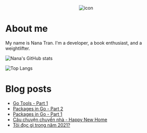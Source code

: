 <p align="center">
 <img width="auto" src="https://res.cloudinary.com/japananh/image/upload/v1638180125/Group_1_3_izpqlw.png" align="center" alt="icon" />
</p>

# About me

My name is Nana Tran. I'm a developer, a book enthusiast, and a weightlifter.

![Nana's GitHub stats](https://github-readme-stats.vercel.app/api?username=japananh&theme=buefy&show_icons=true)

![Top Langs](https://github-readme-stats.vercel.app/api/top-langs/?username=japananh&layout=compact)

# Blog posts
<!-- BLOG-POST-LIST:START -->
- [Go Tools - Part 1](https://nanacoder.hashnode.dev/go-tools-part-1)
- [Packages in Go - Part 2](https://nanacoder.hashnode.dev/packages-in-go-part-2)
- [Packages in Go - Part 1](https://nanacoder.hashnode.dev/packages-in-go-part-1)
- [Câu chuyện chuyển nhà - Happy New Home](https://nanacoder.hashnode.dev/cau-chuyen-chuyen-nha-happy-new-home)
- [Tôi đọc gì trong năm 2021?](https://nanacoder.hashnode.dev/toi-doc-gi-trong-nam-2021)
<!-- BLOG-POST-LIST:END -->
